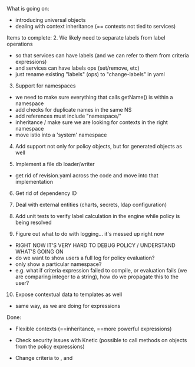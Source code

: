 What is going on:
* introducing universal objects
* dealing with context inheritance (== contexts not tied to services)

Items to complete:
2. We likely need to separate labels from label operations
- so that services can have labels (and we can refer to them from criteria expressions)
- and services can have labels ops (set/remove, etc)
- just rename existing "labels" (ops) to "change-labels" in yaml

3. Support for namespaces
  - we need to make sure everything that calls getName() is within a namespace
  - add checks for duplicate names in the same NS
  - add references must include "namespace/"
  - inheritance / make sure we are looking for contexts in the right namespace
  - move istio into a 'system' namespace

4. Add support not only for policy objects, but for generated objects as well

5. Implement a file db loader/writer
  - get rid of revision.yaml across the code and move into that implementation

6. Get rid of dependency ID

7. Deal with external entities (charts, secrets, ldap configuration)

8. Add unit tests to verify label calculation in the engine while policy is being resolved

9. Figure out what to do with logging... it's messed up right now
  - RIGHT NOW IT'S VERY HARD TO DEBUG POLICY / UNDERSTAND WHAT'S GOING ON
  - do we want to show users a full log for policy evaluation?
  - only show a particular namespace?
  - e.g. what if criteria expression failed to compile, or evaluation fails (we are comparing integer to a string), how do we propagate this to the user?

10. Expose contextual data to templates as well
  - same way, as we are doing for expressions

Done:

* Flexible contexts (==inheritance, ==more powerful expressions)

* Check security issues with Knetic (possible to call methods on objects from the policy expressions)

* Change criteria to <RequireAll>, <RequireAny> and <RequireNone>

